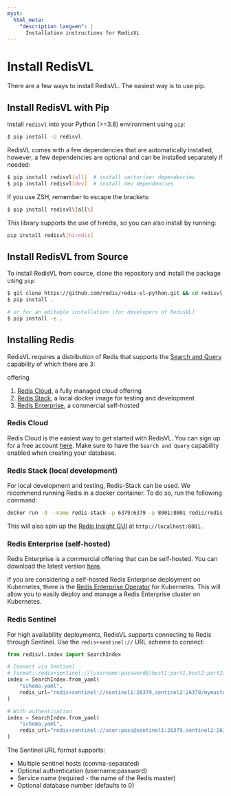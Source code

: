 ```yaml
---
myst:
  html_meta:
    "description lang=en": |
      Installation instructions for RedisVL
---
```


# Install RedisVL

There are a few ways to install RedisVL. The easiest way is to use pip.

## Install RedisVL with Pip

Install `redisvl` into your Python (>=3.8) environment using `pip`:

```bash
$ pip install -U redisvl
```

RedisVL comes with a few dependencies that are automatically installed, however, a few dependencies
are optional and can be installed separately if needed:

```bash
$ pip install redisvl[all]  # install vectorizer dependencies
$ pip install redisvl[dev]  # install dev dependencies
```

If you use ZSH, remember to escape the brackets:

```bash
$ pip install redisvl\[all\]
```

This library supports the use of hiredis, so you can also install by running:

```bash
pip install redisvl[hiredis]
```

## Install RedisVL from Source

To install RedisVL from source, clone the repository and install the package using `pip`:

```bash
$ git clone https://github.com/redis/redis-vl-python.git && cd redisvl
$ pip install .

# or for an editable installation (for developers of RedisVL)
$ pip install -e .
```

## Installing Redis

RedisVL requires a distribution of Redis that supports the [Search and Query](https://redis.com/modules/redis-search/) capability of which there are 3:

offering

1. [Redis Cloud](https://redis.io/cloud), a fully managed cloud offering
2. [Redis Stack](https://redis.io/docs/getting-started/install-stack/docker/), a local docker image for testing and development
3. [Redis Enterprise](https://redis.com/redis-enterprise/), a commercial self-hosted

### Redis Cloud

Redis Cloud is the easiest way to get started with RedisVL. You can sign up for a free account [here](https://redis.io/cloud). Make sure to have the `Search and Query`
capability enabled when creating your database.

### Redis Stack (local development)

For local development and testing, Redis-Stack can be used. We recommend running Redis
in a docker container. To do so, run the following command:

```bash
docker run -d --name redis-stack -p 6379:6379 -p 8001:8001 redis/redis-stack:latest
```

This will also spin up the [Redis Insight GUI](https://redis.io/insight/) at `http://localhost:8001`.

### Redis Enterprise (self-hosted)

Redis Enterprise is a commercial offering that can be self-hosted. You can download the latest version [here](https://redis.io/downloads/).

If you are considering a self-hosted Redis Enterprise deployment on Kubernetes, there is the [Redis Enterprise Operator](https://docs.redis.com/latest/kubernetes/) for Kubernetes. This will allow you to easily deploy and manage a Redis Enterprise cluster on Kubernetes.

### Redis Sentinel

For high availability deployments, RedisVL supports connecting to Redis through Sentinel. Use the `redis+sentinel://` URL scheme to connect:

```python
from redisvl.index import SearchIndex

# Connect via Sentinel
# Format: redis+sentinel://[username:password@]host1:port1,host2:port2/service_name[/db]
index = SearchIndex.from_yaml(
    "schema.yaml",
    redis_url="redis+sentinel://sentinel1:26379,sentinel2:26379/mymaster"
)

# With authentication
index = SearchIndex.from_yaml(
    "schema.yaml",
    redis_url="redis+sentinel://user:pass@sentinel1:26379,sentinel2:26379/mymaster/0"
)
```

The Sentinel URL format supports:

- Multiple sentinel hosts (comma-separated)
- Optional authentication (username:password)
- Service name (required - the name of the Redis master)
- Optional database number (defaults to 0)

